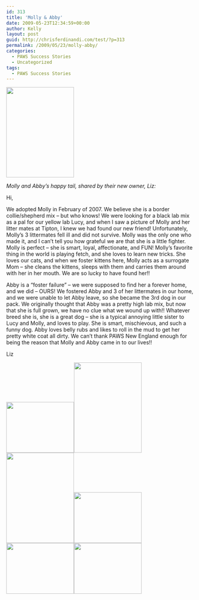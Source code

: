 ```yaml
---
id: 313
title: 'Molly & Abby'
date: 2009-05-23T12:34:59+00:00
author: Kelly
layout: post
guid: http://chrisferdinandi.com/test/?p=313
permalink: /2009/05/23/molly-abby/
categories:
  - PAWS Success Stories
  - Uncategorized
tags:
  - PAWS Success Stories
---
```

<img src="https://pawsnewengland.com/wp-content/uploads/2009/05/image041.jpg" alt="" title="image04" width="180" height="240" class="alignleft size-full wp-image-699" />

_Molly and Abby&#8217;s happy tail, shared by their new owner, Liz:_

Hi,

We adopted Molly in February of 2007. We believe she is a border collie/shepherd mix &#8211; but who knows! We were looking for a black lab mix as a pal for our yellow lab Lucy, and when I saw a picture of Molly and her litter mates at Tipton, I knew we had found our new friend! Unfortunately, Molly&#8217;s 3 littermates fell ill and did not survive. Molly was the only one who made it, and I can&#8217;t tell you how grateful we are that she is a little fighter. Molly is perfect &#8211; she is smart, loyal, affectionate, and FUN! Molly&#8217;s favorite thing in the world is playing fetch, and she loves to learn new tricks. She loves our cats, and when we foster kittens here, Molly acts as a surrogate Mom &#8211; she cleans the kittens, sleeps with them and carries them around with her in her mouth. We are so lucky to have found her!!

Abby is a &#8220;foster failure&#8221; &#8211; we were supposed to find her a forever home, and we did &#8211; OURS! We fostered Abby and 3 of her littermates in our home, and we were unable to let Abby leave, so she became the 3rd dog in our pack. We originally thought that Abby was a pretty high lab mix, but now that she is full grown, we have no clue what we wound up with!! Whatever breed she is, she is a great dog &#8211; she is a typical annoying little sister to Lucy and Molly, and loves to play. She is smart, mischievous, and such a funny dog. Abby loves belly rubs and likes to roll in the mud to get her pretty white coat all dirty. We can&#8217;t thank PAWS New England enough for being the reason that Molly and Abby came in to our lives!!

Liz

<img src="https://pawsnewengland.com/wp-content/uploads/2009/05/image012.jpg" alt="" title="image01" width="180" height="135" class="alignleft size-full wp-image-700" /><img src="https://pawsnewengland.com/wp-content/uploads/2009/05/image022.jpg" alt="" title="image02" width="180" height="240" class="alignleft size-full wp-image-701" /><img src="https://pawsnewengland.com/wp-content/uploads/2009/05/image031.jpg" alt="" title="image03" width="180" height="240" class="alignleft size-full wp-image-702" /><img src="https://pawsnewengland.com/wp-content/uploads/2009/05/image05.jpg" alt="" title="image05" width="180" height="135" class="alignleft size-full wp-image-703" /><img src="https://pawsnewengland.com/wp-content/uploads/2009/05/image07.jpg" alt="" title="image07" width="180" height="135" class="alignleft size-full wp-image-704" /><img src="https://pawsnewengland.com/wp-content/uploads/2009/05/image16.jpg" alt="" title="image16" width="180" height="135" class="alignleft size-full wp-image-705" />

<div class="clear">
</div>